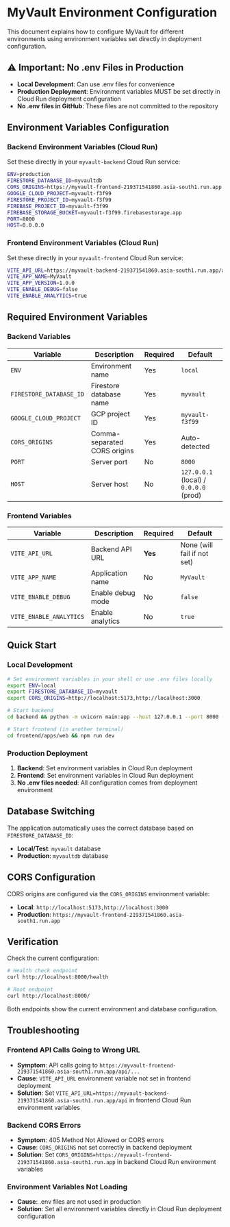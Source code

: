 # MyVault Environment Configuration

This document explains how to configure MyVault for different environments using environment variables set directly in deployment configuration.

## ⚠️ **Important: No .env Files in Production**

- **Local Development**: Can use .env files for convenience
- **Production Deployment**: Environment variables MUST be set directly in Cloud Run deployment configuration
- **No .env files in GitHub**: These files are not committed to the repository

## Environment Variables Configuration

### Backend Environment Variables (Cloud Run)

Set these directly in your `myvault-backend` Cloud Run service:

```bash
ENV=production
FIRESTORE_DATABASE_ID=myvaultdb
CORS_ORIGINS=https://myvault-frontend-219371541860.asia-south1.run.app
GOOGLE_CLOUD_PROJECT=myvault-f3f99
FIRESTORE_PROJECT_ID=myvault-f3f99
FIREBASE_PROJECT_ID=myvault-f3f99
FIREBASE_STORAGE_BUCKET=myvault-f3f99.firebasestorage.app
PORT=8000
HOST=0.0.0.0
```

### Frontend Environment Variables (Cloud Run)

Set these directly in your `myvault-frontend` Cloud Run service:

```bash
VITE_API_URL=https://myvault-backend-219371541860.asia-south1.run.app/api
VITE_APP_NAME=MyVault
VITE_APP_VERSION=1.0.0
VITE_ENABLE_DEBUG=false
VITE_ENABLE_ANALYTICS=true
```

## Required Environment Variables

### Backend Variables

| Variable | Description | Required | Default |
|----------|-------------|----------|---------|
| `ENV` | Environment name | Yes | `local` |
| `FIRESTORE_DATABASE_ID` | Firestore database name | Yes | `myvault` |
| `GOOGLE_CLOUD_PROJECT` | GCP project ID | Yes | `myvault-f3f99` |
| `CORS_ORIGINS` | Comma-separated CORS origins | Yes | Auto-detected |
| `PORT` | Server port | No | `8000` |
| `HOST` | Server host | No | `127.0.0.1` (local) / `0.0.0.0` (prod) |

### Frontend Variables

| Variable | Description | Required | Default |
|----------|-------------|----------|---------|
| `VITE_API_URL` | Backend API URL | **Yes** | None (will fail if not set) |
| `VITE_APP_NAME` | Application name | No | `MyVault` |
| `VITE_ENABLE_DEBUG` | Enable debug mode | No | `false` |
| `VITE_ENABLE_ANALYTICS` | Enable analytics | No | `true` |

## Quick Start

### Local Development
```bash
# Set environment variables in your shell or use .env files locally
export ENV=local
export FIRESTORE_DATABASE_ID=myvault
export CORS_ORIGINS=http://localhost:5173,http://localhost:3000

# Start backend
cd backend && python -m uvicorn main:app --host 127.0.0.1 --port 8000 --reload

# Start frontend (in another terminal)
cd frontend/apps/web && npm run dev
```

### Production Deployment
1. **Backend**: Set environment variables in Cloud Run deployment
2. **Frontend**: Set environment variables in Cloud Run deployment
3. **No .env files needed**: All configuration comes from deployment environment

## Database Switching

The application automatically uses the correct database based on `FIRESTORE_DATABASE_ID`:

- **Local/Test**: `myvault` database
- **Production**: `myvaultdb` database

## CORS Configuration

CORS origins are configured via the `CORS_ORIGINS` environment variable:

- **Local**: `http://localhost:5173,http://localhost:3000`
- **Production**: `https://myvault-frontend-219371541860.asia-south1.run.app`

## Verification

Check the current configuration:

```bash
# Health check endpoint
curl http://localhost:8000/health

# Root endpoint  
curl http://localhost:8000/
```

Both endpoints show the current environment and database configuration.

## Troubleshooting

### Frontend API Calls Going to Wrong URL
- **Symptom**: API calls going to `https://myvault-frontend-219371541860.asia-south1.run.app/api/...`
- **Cause**: `VITE_API_URL` environment variable not set in frontend deployment
- **Solution**: Set `VITE_API_URL=https://myvault-backend-219371541860.asia-south1.run.app/api` in frontend Cloud Run environment variables

### Backend CORS Errors
- **Symptom**: 405 Method Not Allowed or CORS errors
- **Cause**: `CORS_ORIGINS` not set correctly in backend deployment
- **Solution**: Set `CORS_ORIGINS=https://myvault-frontend-219371541860.asia-south1.run.app` in backend Cloud Run environment variables

### Environment Variables Not Loading
- **Cause**: .env files are not used in production
- **Solution**: Set all environment variables directly in Cloud Run deployment configuration
